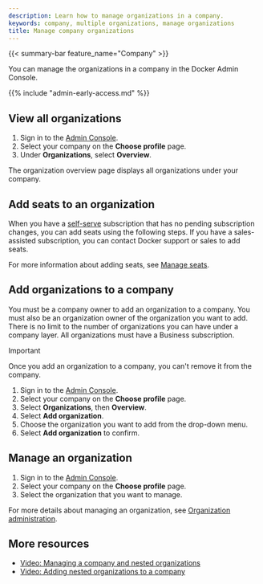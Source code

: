 ```yaml
---
description: Learn how to manage organizations in a company.
keywords: company, multiple organizations, manage organizations
title: Manage company organizations
---
```


{{< summary-bar feature_name="Company" >}}

You can manage the organizations in a company in the Docker Admin Console.

{{% include "admin-early-access.md" %}}

## View all organizations

1. Sign in to the [Admin Console](https://admin.docker.com).
2. Select your company on the **Choose profile** page.
3. Under **Organizations**, select **Overview**.

The organization overview page displays all organizations under your company.

## Add seats to an organization

When you have a [self-serve](../../subscription/details.md#self-serve) subscription that has no pending subscription changes, you can add seats using the following steps. If you have a sales-assisted subscription, you can contact Docker support or sales to add seats.

For more information about adding seats, see [Manage seats](/manuals/subscription/manage-seats.md#add-seats).

## Add organizations to a company

You must be a company owner to add an organization to a company. You must also be an organization owner of the organization you want to add. There is no limit to the number of organizations you can have under a company layer. All organizations must have a Business subscription.

> [!IMPORTANT]
>
> Once you add an organization to a company, you can't remove it from the company.

1. Sign in to the [Admin Console](https://admin.docker.com).
2. Select your company on the **Choose profile** page.
3. Select **Organizations**, then **Overview**.
4. Select **Add organization**.
5. Choose the organization you want to add from the drop-down menu.
6. Select **Add organization** to confirm.

## Manage an organization

1. Sign in to the [Admin Console](https://admin.docker.com).
2. Select your company on the **Choose profile** page.
3. Select the organization that you want to manage.

For more details about managing an organization, see [Organization administration](../organization/_index.md).

## More resources

- [Video: Managing a company and nested organizations](https://youtu.be/XZ5_i6qiKho?feature=shared&t=229)
- [Video: Adding nested organizations to a company](https://youtu.be/XZ5_i6qiKho?feature=shared&t=454)
